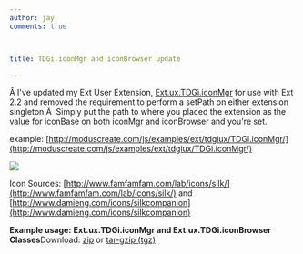 ```yaml
---
author: jay
comments: true



title: TDGi.iconMgr and iconBrowser update

---
```


Â I've updated my Ext User Extension, [Ext.ux.TDGi.iconMgr](http://moduscreate.com/js/examples/ext/tdgiux/TDGi.iconMgr/) for use with Ext 2.2 and removed the requirement to perform a setPath on either extension singleton.Â  Simply put the path to where you placed the extension as the value for iconBase on both iconMgr and iconBrowser and you're set.

example: [http://moduscreate.com/js/examples/ext/tdgiux/TDGi.iconMgr/](http://moduscreate.com/js/examples/ext/tdgiux/TDGi.iconMgr/)


![](http://moduscreate.com/img/screencasts/2008-08-20_1723.png)

Icon Sources:
[http://www.famfamfam.com/lab/icons/silk/](http://www.famfamfam.com/lab/icons/silk/) and [http://www.damieng.com/icons/silkcompanion](http://www.damieng.com/icons/silkcompanion)

**Example usage:**
**Ext.ux.TDGi.iconMgr and Ext.ux.TDGi.iconBrowser Classes**Download: [zip](http://moduscreate.com/js/examples/ext/tdgiux/TDGi.iconMgr/TDGi.iconMgr.zip) or  [tar-gzip (tgz)](http://moduscreate.com/js/examples/ext/tdgiux/TDGi.iconMgr/TDGi.iconMgr.tgz)
